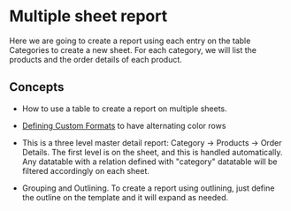 # Multiple sheet report

Here we are going to create a report using each entry on the table
Categories to create a new sheet. For each category, we will list the
products and the order details of each product.

## Concepts

- How to use a table to create a report on multiple sheets.

- [Defining Custom Formats](https://download.tmssoftware.com/flexcel/doc/vcl/guides/reports-designer-guide.html#defining-custom-formats)
  to have alternating color rows

- This is a three level master detail report: Category -\> Products
  -\> Order Details. The first level is on the sheet, and this is
  handled automatically. Any datatable with a relation defined with
  \"category\" datatable will be filtered accordingly on each sheet.

- Grouping and Outlining. To create a report using outlining, just
  define the outline on the template and it will expand as needed.
